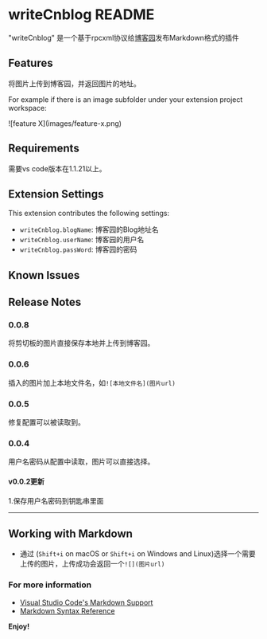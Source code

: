 # writeCnblog README

"writeCnblog" 是一个基于rpcxml协议给[博客园](http://www.cnblogs.com/)发布Markdown格式的插件

## Features

将图片上传到博客园，并返回图片的地址。

For example if there is an image subfolder under your extension project workspace:

\!\[feature X\]\(images/feature-x.png\)


## Requirements

需要vs code版本在1.1.21以上。

## Extension Settings

This extension contributes the following settings:

* `writeCnblog.blogName`: 博客园的Blog地址名
* `writeCnblog.userName`: 博客园的用户名
* `writeCnblog.passWord`: 博客园的密码

## Known Issues

## Release Notes

### 0.0.8

将剪切板的图片直接保存本地并上传到博客园。

### 0.0.6

插入的图片加上本地文件名，如`![本地文件名](图片url)`

### 0.0.5

修复配置可以被读取到。

### 0.0.4

用户名密码从配置中读取，图片可以直接选择。

#### v0.0.2更新

1.保存用户名密码到钥匙串里面

-----------------------------------------------------------------------------------------------------------

## Working with Markdown

* 通过 (`Shift+i` on macOS or `Shift+i` on Windows and Linux)选择一个需要上传的图片，上传成功会返回一个`![](图片url)`

### For more information

* [Visual Studio Code's Markdown Support](http://code.visualstudio.com/docs/languages/markdown)
* [Markdown Syntax Reference](https://help.github.com/articles/markdown-basics/)

**Enjoy!**
